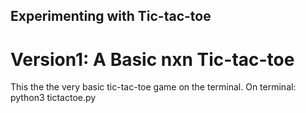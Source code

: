 ## Experimenting with Tic-tac-toe

# Version1: A Basic nxn Tic-tac-toe
This the the very basic tic-tac-toe game on the terminal.
On terminal: python3 tictactoe.py
